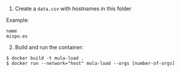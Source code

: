 1. Create a `data.csv` with hostnames in this folder

Example:

```
name
mispo.es
```

2. Build and run the container:

```
$ docker build -t mula-load .
$ docker run --network="host" mula-load --orgs [number-of-orgs]
```
